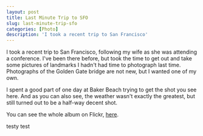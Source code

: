 ```yaml
---
layout: post
title: Last Minute Trip to SFO
slug: last-minute-trip-sfo
categories: [Photo]
description: 'I took a recent trip to San Francisco'
---
```


I took a recent trip to San Francisco, following my wife as she was attending a conference. I've been there before, but took the time to get out and take some pictures of landmarks I hadn't had time to photograph last time. Photographs of the Golden Gate bridge are not new, but I wanted one of my own.

I spent a good part of one day at Baker Beach trying to get the shot you see here. And as you can also see, the weather wasn't exactly the greatest, but still turned out to be a half-way decent shot.

You can see the whole album on Flickr, [here](https://www.flickr.com/photos/greensuitcase/albums/72157654661669251).

testy test